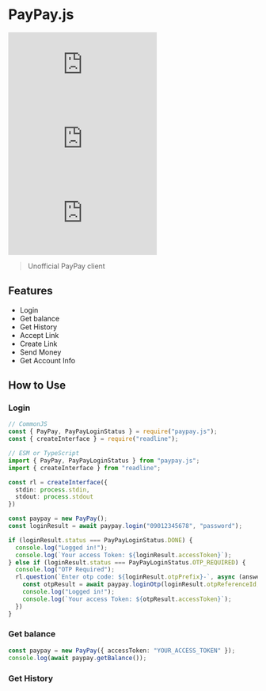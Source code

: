 # PayPay.js

[![npm](https://img.shields.io/npm/v/paypay.js)](https://npmjs.com/package/paypay.js)
![node version](https://img.shields.io/node/v/paypay.js)
![keywords](https://img.shields.io/github/package-json/keywords/SpecialAgency-Chat/paypay.js)

> Unofficial PayPay client

## Features

- Login
- Get balance
- Get History
- Accept Link
- Create Link
- Send Money
- Get Account Info

## How to Use

### Login

```ts
// CommonJS
const { PayPay, PayPayLoginStatus } = require("paypay.js");
const { createInterface } = require("readline");

// ESM or TypeScript
import { PayPay, PayPayLoginStatus } from "paypay.js";
import { createInterface } from "readline";

const rl = createInterface({
  stdin: process.stdin,
  stdout: process.stdout
})

const paypay = new PayPay();
const loginResult = await paypay.login("09012345678", "password");

if (loginResult.status === PayPayLoginStatus.DONE) {
  console.log("Logged in!");
  console.log(`Your access Token: ${loginResult.accessToken}`);
} else if (loginResult.status === PayPayLoginStatus.OTP_REQUIRED) {
  console.log("OTP Required");
  rl.question(`Enter otp code: ${loginResult.otpPrefix}-`, async (answer) => {
    const otpResult = await paypay.loginOtp(loginResult.otpReferenceId, answer);
    console.log("Logged in!");
    console.log(`Your access Token: ${otpResult.accessToken}`);
  })
}
```

### Get balance

```ts
const paypay = new PayPay({ accessToken: "YOUR_ACCESS_TOKEN" });
console.log(await paypay.getBalance());
```

### Get History

```ts
```